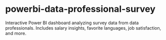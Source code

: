# powerbi-data-professional-survey
Interactive Power BI dashboard analyzing survey data from data professionals. Includes salary insights, favorite languages, job satisfaction, and more.

